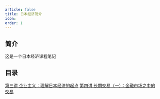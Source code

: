 ```yaml
---
article: false
title: 日本经济简介
icon: 
order: 1
---
```

## 简介
这是一个日本经济课程笔记
## 目录
[第三讲 企业主义：理解日本经济的起点](Japeco/Japeco-3.md)
[第四讲 长期交易（一）：金融市场之中的交易](Japeco/Japeco-4.md)